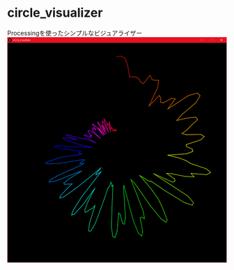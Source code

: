 # circle_visualizer
Processingを使ったシンプルなビジュアライザー
![main_picture](https://raw.githubusercontent.com/pic-man749/circle_visualizer/readme_picture/readme_picture/main.png)
